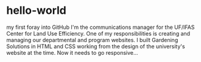 # hello-world
my first foray into GitHub
I'm the communications manager for the UF/IFAS Center for Land Use Efficiency. One of my responsibilities is creating and managing our departmental and program websites. I built Gardening Solutions in HTML and CSS working from the design of the university's website at the time. Now it needs to go responsive...
